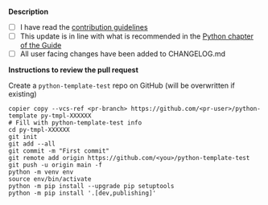 **Description**

- [ ] I have read the [contribution guidelines](https://github.com/NLeSC/python-template/blob/main/CONTRIBUTING.md)
- [ ] This update is in line with what is recommended in the [Python chapter of the Guide](https://guide.esciencecenter.nl/#/best_practices/language_guides/python)
- [ ] All user facing changes have been added to CHANGELOG.md

<!-- Description of PR -->

<!--
**Related issues**:
- ...
-->

**Instructions to review the pull request**

<!-- remove what doesn't apply or add more if needed -->
Create a `python-template-test` repo on GitHub (will be overwritten if existing)
```
copier copy --vcs-ref <pr-branch> https://github.com/<pr-user>/python-template py-tmpl-XXXXXX
# Fill with python-template-test info
cd py-tmpl-XXXXXX
git init
git add --all
git commit -m "First commit"
git remote add origin https://github.com/<you>/python-template-test
git push -u origin main -f
python -m venv env
source env/bin/activate
python -m pip install --upgrade pip setuptools
python -m pip install '.[dev,publishing]'
```
